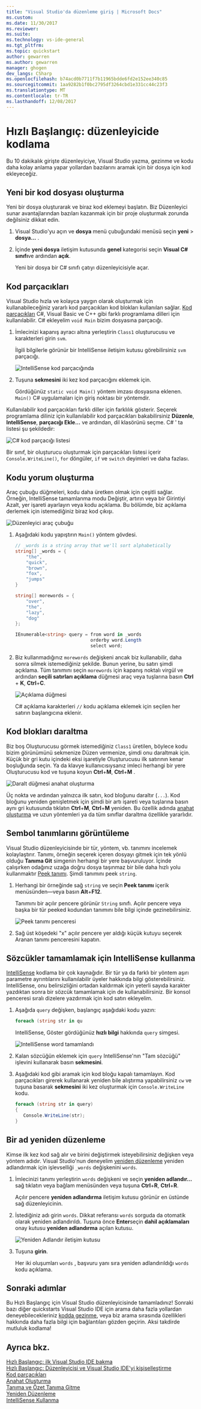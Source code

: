 ```yaml
---
title: "Visual Studio'da düzenleme giriş | Microsoft Docs"
ms.custom: 
ms.date: 11/30/2017
ms.reviewer: 
ms.suite: 
ms.technology: vs-ide-general
ms.tgt_pltfrm: 
ms.topic: quickstart
author: gewarren
ms.author: gewarren
manager: ghogen
dev_langs: CSharp
ms.openlocfilehash: b74acd0b7711f7b11965bdde6fd2e152ee340c85
ms.sourcegitcommit: 1aa9282b1f0bc2795df3264cbd1e331cc44c23f3
ms.translationtype: MT
ms.contentlocale: tr-TR
ms.lasthandoff: 12/08/2017
---
```

# <a name="quickstart-coding-in-the-editor"></a>Hızlı Başlangıç: düzenleyicide kodlama

Bu 10 dakikalık girişte düzenleyiciye, Visual Studio yazma, gezinme ve kodu daha kolay anlama yapar yollardan bazılarını aramak için bir dosya için kod ekleyeceğiz.

## <a name="create-a-new-code-file"></a>Yeni bir kod dosyası oluşturma

Yeni bir dosya oluşturarak ve biraz kod eklemeyi başlatın. Biz Düzenleyici sunar avantajlarından bazıları kazanmak için bir proje oluşturmak zorunda değilsiniz dikkat edin.

1. Visual Studio'yu açın ve **dosya** menü çubuğundaki menüsü seçin **yeni** > **dosya...** .

1. İçinde **yeni dosya** iletişim kutusunda **genel** kategorisi seçin **Visual C# sınıfı**ve ardından **açık**.

   Yeni bir dosya bir C# sınıfı çatıyı düzenleyicisiyle açar.

## <a name="using-code-snippets"></a>Kod parçacıkları

Visual Studio hızla ve kolayca yaygın olarak oluşturmak için kullanabileceğiniz yararlı kod parçacıkları kod blokları kullanılan sağlar. [Kod parçacıkları](../ide/code-snippets.md) C#, Visual Basic ve C++ gibi farklı programlama dilleri için kullanılabilir. C# ekleyelim `void Main` bizim dosyasına parçacığı.

1. İmlecinizi kapanış ayracı altına yerleştirin `Class1` oluşturucusu ve karakterleri girin `svm`.

   İlgili bilgilerle görünür bir IntelliSense iletişim kutusu görebilirsiniz `svm` parçacığı.

   ![IntelliSense kod parçacığında](media/quickstart-intellisense-snippet.png)

1. Tuşuna **sekmesini** iki kez kod parçacığını eklemek için.

   Gördüğünüz `static void Main()` yöntem imzası dosyasına eklenen. `Main()` C# uygulamaları için giriş noktası bir yöntemdir.

Kullanılabilir kod parçacıkları farklı diller için farklılık gösterir. Seçerek programlama diliniz için kullanılabilir kod parçacıkları bakabilirsiniz **Düzenle**, **IntelliSense**, **parçacığı Ekle...** ve ardından, dil klasörünü seçme. C# ' ta listesi şu şekildedir:

![C# kod parçacığı listesi](media/quickstart-code-snippet-list.png)

Bir sınıf, bir oluşturucu oluşturmak için parçacıkları listesi içerir `Console.WriteLine()`, `for` döngüler, `if` ve `switch` deyimleri ve daha fazlası.

## <a name="commenting-out-code"></a>Kodu yorum oluşturma

Araç çubuğu düğmeleri, kodu daha üretken olmak için çeşitli sağlar. Örneğin, IntelliSense tamamlanma modu Değiştir, artırın veya bir Girintiyi Azalt, yer işareti ayarlayın veya kodu açıklama. Bu bölümde, biz açıklama derlemek için istemediğiniz biraz kod çıkışı.

![Düzenleyici araç çubuğu](media/quickstart-editor-toolbar.png)

1. Aşağıdaki kodu yapıştırın `Main()` yöntem gövdesi.

    ```csharp
    // _words is a string array that we'll sort alphabetically
    string[] _words = {
        "the",
        "quick",
        "brown",
        "fox",
        "jumps"
    }

    string[] morewords = {
        "over",
        "the",
        "lazy",
        "dog"
    };

    IEnumerable<string> query = from word in _words
                                orderby word.Length
                                select word;
    ```

1. Biz kullanmadığınız `morewords` değişkeni ancak biz kullanabilir, daha sonra silmek istemediğiniz şekilde. Bunun yerine, bu satırı şimdi açıklama. Tüm tanımını seçin `morewords` için kapanış noktalı virgül ve ardından **seçili satırları açıklama** düğmesi araç veya tuşlarına basın **Ctrl** + **K**, **Ctrl**+**C**.

   ![Açıklama düğmesi](media/quickstart-comment-out.png)

   C# açıklama karakterleri `//` kodu açıklama eklemek için seçilen her satırın başlangıcına eklenir.

## <a name="collapsing-code-blocks"></a>Kod blokları daraltma

Biz boş Oluşturucusu görmek istemediğiniz `Class1` üretilen, böylece kodu bizim görünümünü sekmenize Düzen vermenize, şimdi onu daraltmak için. Küçük bir gri kutu içindeki eksi işaretiyle Oluşturucusu ilk satırının kenar boşluğunda seçin. Ya da klavye kullanıcısıysanız imleci herhangi bir yere Oluşturucusu kod ve tuşuna koyun **Ctrl**+**M**, **Ctrl**+**M** .

![Daralt düğmesi anahat oluşturma](media/quickstart-collapse.png)

Üç nokta ve ardından yalnızca ilk satırı, kod bloğunu daraltır (`...`). Kod bloğunu yeniden genişletmek için şimdi bir artı işareti veya tuşlarına basın aynı gri kutusunda tıklatın **Ctrl**+**M**, **Ctrl**+**M**  yeniden. Bu özellik adında [anahat oluşturma](../ide/outlining.md) ve uzun yöntemleri ya da tüm sınıflar daraltma özellikle yararlıdır.

## <a name="viewing-symbol-definitions"></a>Sembol tanımlarını görüntüleme

Visual Studio düzenleyicisinde bir tür, yöntem, vb. tanımını incelemek kolaylaştırır. Tanımı, örneğin seçerek içeren dosyayı gitmek için tek yönlü olduğu **Tanıma Git** simgenin herhangi bir yere başvuruluyor. İçinde çalışırken odağınız uzağa doğru dosya taşınmaz bir bile daha hızlı yolu kullanmaktır [Peek tanımı](../ide/go-to-and-peek-definition.md#peek-definition). Şimdi tanımını peek `string`.

1. Herhangi bir örneğinde sağ `string` ve seçin **Peek tanımı** içerik menüsünden&mdash;veya basın **Alt**+**F12**.

   Tanımını bir açılır pencere görünür `String` sınıfı. Açılır pencere veya başka bir tür peeked kodundan tanımını bile bilgi içinde gezinebilirsiniz.

   ![Peek tanımı penceresi](media/quickstart-peek-definition.png)

1. Sağ üst köşedeki "x" açılır pencere yer aldığı küçük kutuyu seçerek Aranan tanımı penceresini kapatın.

## <a name="using-intellisense-to-complete-words"></a>Sözcükler tamamlamak için IntelliSense kullanma

[IntelliSense](../ide/using-intellisense.md) kodlama bir çok kaynağıdır. Bir tür ya da farklı bir yöntem aşırı parametre ayrıntılarını kullanılabilir üyeler hakkında bilgi gösterebilirsiniz. IntelliSense, onu belirsizliğini ortadan kaldırmak için yeterli sayıda karakter yazdıktan sonra bir sözcük tamamlamak için de kullanabilirsiniz. Bir konsol penceresi sıralı dizelere yazdırmak için kod satırı ekleyelim.

1. Aşağıda `query` değişken, başlangıç aşağıdaki kodu yazın:

   ```csharp
   foreach (string str in qu
   ```

   IntelliSense, Göster gördüğünüz **hızlı bilgi** hakkında `query` simgesi.

   ![IntelliSense word tamamlandı](media/quickstart-intellisense-completion-list.png)

1. Kalan sözcüğün eklemek için `query` IntelliSense'nın "Tam sözcüğü" işlevini kullanarak basın **sekmesini**.

1. Aşağıdaki kod gibi aramak için kod bloğu kapalı tamamlayın. Kod parçacıkları girerek kullanarak yeniden bile alıştırma yapabilirsiniz `cw` ve tuşuna basarak **sekmesini** iki kez oluşturmak için `Console.WriteLine` kodu.

   ```csharp
   foreach (string str in query)
   {
      Console.WriteLine(str);
   }
   ```

## <a name="refactoring-a-name"></a>Bir ad yeniden düzenleme

Kimse ilk kez kod sağ alır ve birini değiştirmek isteyebilirsiniz değişken veya yöntem adıdır. Visual Studio'nun deneyelim [yeniden düzenleme](../ide/refactoring-code-generation-quick-actions.md#refactoring) yeniden adlandırmak için işlevselliği `_words` değişkenini `words`.

1. İmlecinizi tanımı yerleştirin `words` değişkeni ve seçin **yeniden adlandır...**  sağ tıklatın veya bağlam menüsünden veya tuşuna **Ctrl**+**R**, **Ctrl**+**R**.

   Açılır pencere **yeniden adlandırma** iletişim kutusu görünür en üstünde sağ düzenleyicinin.

1. İstediğiniz adı girin `words`. Dikkat referansı `words` sorguda da otomatik olarak yeniden adlandırıldı. Tuşuna önce **Enter**seçin **dahil açıklamaları** onay kutusu **yeniden adlandırma** açılan kutusu.

   ![Yeniden Adlandır iletişim kutusu](media/quickstart-rename.png)

1. Tuşuna **girin**.

   Her iki oluşumları `words` , başvuru yanı sıra yeniden adlandırıldığı `words` kodu açıklama.

## <a name="next-steps"></a>Sonraki adımlar

Bu Hızlı Başlangıç için Visual Studio düzenleyicisinde tamamladınız! Sonraki bazı diğer quickstarts Visual Studio IDE için arama daha fazla yollardan deneyebilecekleriniz [kodda gezinme](../ide/navigating-code.md), veya biz arama sırasında özellikleri hakkında daha fazla bilgi için bağlantıları gözden geçirin. Aksi takdirde mutluluk kodlama!

## <a name="see-also"></a>Ayrıca bkz.

[Hızlı Başlangıç: ilk Visual Studio IDE bakma](../ide/quickstart-ide-orientation.md)  
[Hızlı Başlangıç: Düzenleyicisi ve Visual Studio IDE'yi kişiselleştirme](../ide/quickstart-personalize-the-ide.md)  
[Kod parçacıkları](../ide/code-snippets.md)  
[Anahat Oluşturma](../ide/outlining.md)  
[Tanıma ve Özet Tanıma Gitme](../ide/go-to-and-peek-definition.md)  
[Yeniden Düzenleme](../ide/refactoring-code-generation-quick-actions.md#refactoring)  
[IntelliSense Kullanma](../ide/using-intellisense.md)  